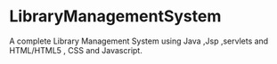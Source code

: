 # LibraryManagementSystem
A complete Library Management System using Java ,Jsp ,servlets and HTML/HTML5 , CSS and Javascript.
